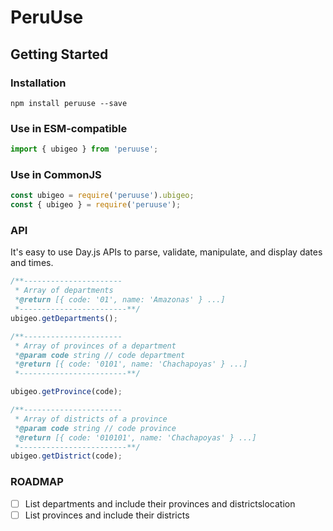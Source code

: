 # PeruUse

## Getting Started

### Installation

```console
npm install peruuse --save
```

### Use in **ESM-compatible**

```js
import { ubigeo } from 'peruuse';
```

### Use in **CommonJS**

```js
const ubigeo = require('peruuse').ubigeo;
const { ubigeo } = require('peruuse');
```

### API

It's easy to use Day.js APIs to parse, validate, manipulate, and display dates and times.

```js
/**----------------------
 * Array of departments
 *@return [{ code: '01', name: 'Amazonas' } ...]
 *------------------------**/
ubigeo.getDepartments();

/**----------------------
 * Array of provinces of a department
 *@param code string // code department
 *@return [{ code: '0101', name: 'Chachapoyas' } ...]
 *------------------------**/

ubigeo.getProvince(code);

/**----------------------
 * Array of districts of a province
 *@param code string // code province
 *@return [{ code: '010101', name: 'Chachapoyas' } ...]
 *------------------------**/
ubigeo.getDistrict(code);
```

### ROADMAP

- [ ] List departments and include their provinces and districtslocation
- [ ] List provinces and include their districts
